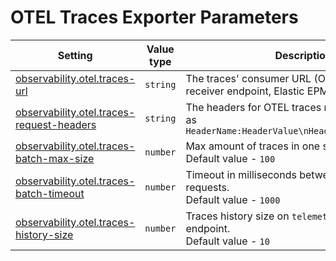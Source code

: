 # OTEL Traces Exporter Parameters

<table><thead><tr><th width="293">Setting</th><th width="149">Value type</th><th>Description</th></tr></thead><tbody><tr><td><a href="../../../../reference/settings/observability.md#observability.otel.traces-url">observability.otel.traces-url</a></td><td><code>string</code></td><td>The traces' consumer URL (OTEL collector receiver endpoint, Elastic EPM etc.)</td></tr><tr><td><a href="../../../../reference/settings/observability.md#observability.otel.traces-request-headers">observability.otel.traces-request-headers</a></td><td><code>string</code></td><td>The headers for OTEL traces requests, formatted as <code>HeaderName:HeaderValue\nHeaderName:HeaderValue</code></td></tr><tr><td><a href="../../../../reference/settings/observability.md#observability.otel.traces-batch-max-size">observability.otel.traces-batch-max-size</a></td><td><code>number</code></td><td>Max amount of traces in one send traces request.<br>Default value - <code>100</code></td></tr><tr><td><a href="../../../../reference/settings/observability.md#observability.otel.traces-batch-timeout">observability.otel.traces-batch-timeout</a></td><td><code>number</code></td><td>Timeout in milliseconds between send traces requests.<br>Default value - <code>1000</code></td></tr><tr><td><a href="../../../../reference/settings/observability.md#observability.otel.traces-history-size">observability.otel.traces-history-size</a></td><td><code>number</code></td><td>Traces history size on <code>telemetry $status</code> endpoint.<br>Default value - <code>10</code></td></tr></tbody></table>

